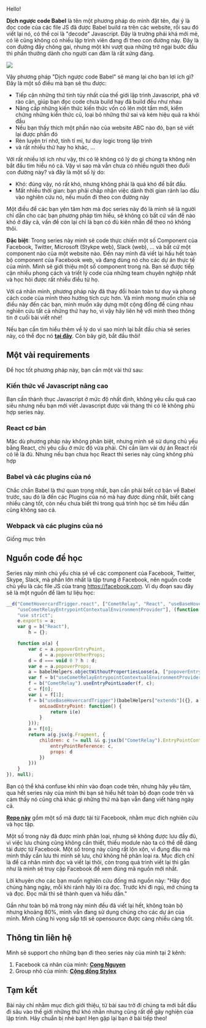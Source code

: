 Hello!

**Dịch ngược code Babel** là tên một phương pháp do mình đặt tên, đại ý là đọc code của các file JS đã được Babel build ra trên các website, rồi sau đó viết lại nó, có thể coi là "decode" Javascript. Đây là trường phái khá mới mẻ, có lẽ cũng không có nhiều lập trình viên đang đi theo con đường này. Đây là con đường đầy chông gai, nhưng một khi vượt qua những trở ngại bước đầu thì phần thưởng dành cho người can đảm là rất xứng đáng. 

![](https://images.viblo.asia/e195b7cc-e640-4240-8a36-721fa544fa0d.jpg)


Vậy phương pháp "Dịch ngược code Babel" sẽ mang lại cho bạn lợi ích gì? Đây là một số điều mà bạn sẽ thu được:
* Tiếp cận những thứ tinh túy nhất của thế giới lập trình Javascript, phá vỡ rào cản, giúp bạn đọc code chưa build hay đã build đều như nhau
* Nâng cấp những kiến thức kiến thức vốn có lên một tầm mới, kiểm chứng những kiến thức cũ, loại bỏ những thứ sai và kém hiệu quả ra khỏi đầu
* Nếu bạn thấy thích một phần nào của website ABC nào đó, bạn sẽ viết lại được phần đó
* Rèn luyện trí nhớ, tính tỉ mỉ, tư duy logic trong lập trình
* và rất nhiều thứ hay ho khác, ...

Với rất nhiều lợi ích như vậy, thì có lẽ không có lý do gì chúng ta không nên bắt đầu tìm hiểu nó cả. Vậy vì sao mà vẫn chưa có nhiều người theo đuổi con đường này? và đây là một số lý do:
* Khó: đúng vậy, nó rất khó, nhưng không phải là quá khó để bắt đầu.
* Mất nhiều thời gian: bạn phải chấp nhận việc dành thời gian rảnh lao đầu vào nghiên cứu nó, nếu muốn đi theo con đường này

Một điều để các bạn yên tâm hơn mà đọc series này đó là mình sẽ là người chỉ dẫn cho các bạn phương pháp tìm hiểu, sẽ không có bất cứ vấn đề nào khó ở đây cả, vấn đề còn lại chỉ là bạn có đủ kiên nhẫn để theo nó không thôi.

**Đặc biệt**: Trong series này mình sẽ code thực chiến một số Component của Facebook, Twitter, Microsoft (Stykpe web), Slack (web), ... và bất cứ một component nào của một website nào. Đến nay mình đã viết lại hầu hết toàn bộ component của Facebook web, và đang dùng nó cho các dự án thực tế của mình. Mình sẽ giới thiệu một số component trong nà. Bạn sẽ được tiếp cận nhiều phong cách và triết lý code của những team chuyên nghiệp nhất và học hỏi được rất nhiều điều từ họ.

Với cá nhân mình, phương pháp này đã thay đổi hoàn toàn tư duy và phong cách code của mình theo hướng tích cực hơn. Và mình mong muốn chia sẻ điều này đến các bạn, mình muốn xây dựng một cộng đồng để cùng nhau nghiên cứu tất cả những thứ hay ho, vì vậy hãy liên hệ với mình theo thông tin ở cuối bài viết nhé!

Nếu bạn cần tìm hiểu thêm về lý do vì sao mình lại bắt đầu chia sẻ series này, có thể đọc nó [**tại đây**](https://viblo.asia/p/lo-trinh-2-nam-de-tro-thanh-lap-trinh-vien-reactjs-chuyen-nghiep-gDVK24xvlLj). Còn bây giờ, bắt đầu thôi!

## Một vài requirements
Để học tốt phương pháp này, bạn cần một vài thứ sau:

### Kiến thức về Javascript nâng cao
Bạn cần thành thục Javascript ở mức độ nhất định, không yêu cầu quá cao siêu nhưng nếu bạn mới viết Javascript được vài tháng thì có lẽ không phù hợp series này.

### React cơ bản
Mặc dù phương pháp này không phân biệt, nhưng mình sẽ sử dụng chủ yếu bằng React, chỉ yêu cầu ở mức độ vừa phải. Chỉ cần làm vài dự án React rồi có lẽ là đủ. Nhưng nếu bạn chưa học React thì series này cũng không phù hợp

### Babel và các plugins của nó
Chắc chắn Babel là thứ quan trọng nhất, bạn cần phải biết cơ bản về Babel trước, sau đó là đến các Plugins của nó mà hay được dùng nhất, biết càng nhiều càng tốt, còn nếu chưa biết thì trong quá trình học sẽ tìm hiểu dần cũng không sao cả.

### Webpack và các plugins của nó
Giống mục trên

## Nguồn code để học
Series này mình chủ yếu chia sẻ về các component của Facebook, Twitter, Skype, Slack, mà phần lớn nhất là tập trung ở Facebook, nên nguồn code chủ yếu là các file JS của trang https://facebook.com. Ví dụ đoạn sau đây sẽ là một nguồn để làm tư liệu học:

```javascript
__d("CometHovercardTrigger.react", ["CometRelay", "React", "useBaseHovercardTrigger", 
	"useCometRelayEntrypointContextualEnvironmentProvider"], (function(a, b, c, d, e, f) {
	"use strict";
	e.exports = a;
	var g = b("React"),
		h = {};

	function a(a) {
		var c = a.popoverEntryPoint,
			d = a.popoverOtherProps;
		d = d === void 0 ? h : d;
		var e = a.popoverProps;
		a = babelHelpers.objectWithoutPropertiesLoose(a, ["popoverEntryPoint", "popoverOtherProps", "popoverProps"]);
		var f = b("useCometRelayEntrypointContextualEnvironmentProvider")();
		f = b("CometRelay").useEntryPointLoader(f, c);
		c = f[0];
		var i = f[1];
		f = b("useBaseHovercardTrigger")(babelHelpers["extends"]({}, a, {
			onLoadEntryPoint: function() {
				return i(e)
			}
		}));
		a = f[0];
		return a(g.jsx(g.Fragment, {
			children: c != null && g.jsx(b("CometRelay").EntryPointContainer, {
				entryPointReference: c,
				props: d
			})
		}))
	}
}), null);
```

Bạn có thể khá confuse khi nhìn vào đoạn code trên, nhưng hãy yêu tâm, qua hết series này của mình thì bạn sẽ hiểu hết toàn bộ đoạn code trên và cảm thấy nó cũng chả khác gì những thứ mà bạn vẫn đang viết hàng ngày cả.

[**Repo này**](https://github.com/ladifire-opensource) gồm một số mã được tải từ Facebook, nhằm mục đích nghiên cứu và học tập.

Một số trong này đã được mình phân loại, nhưng sẽ không được lưu đầy đủ, vì việc lưu chúng cũng không cần thiết, thiếu module nào ta có thể dễ dàng tải được từ Facebook. Một số trong này cũng rất lộn xộn, vì đụng đâu mà mình thấy cần lưu thì mình sẽ lưu, chứ không hề phân loại ra. Mục đích chỉ là để cá nhân mình đọc và viết lại thôi, còn trong quá trình viết lại thì gần như là mình sẽ truy cập Facebook để xem đúng mã nguồn mới nhất.

Lời khuyên cho các bạn muốn nghiên cứu đống mã nguồn này: "Hãy đọc chúng hàng ngày, mỗi khi rảnh hãy lôi ra đọc. Trước khi đi ngủ, mở chúng ta và đọc. Đọc mãi thì sẽ thành quen và hiểu dần."

Gần như toàn bộ mã trong này mình đều đã viết lại hết, không toàn bộ nhưng khoảng 80%, mình vẫn đang sử dụng chúng cho các dự án của mình. Mình cũng hi vọng sắp tới sẽ opensource được càng nhiều càng tốt.

## Thông tin liên hệ
Mình sẽ support cho những bạn đi theo series này của mình tại 2 kênh:
1. Facebook cá nhân của mình: [**Cong Nguyen**](https://www.facebook.com/congnguyen020/)
2. Group nhỏ của mình: [**Cộng đồng Stylex**](https://www.facebook.com/groups/713597106002279)

## Tạm kết
Bài này chỉ nhằm mục đích giới thiệu, từ bài sau trở đi chúng ta mới bắt đầu đi sâu vào thế giới những thứ khó nhằn nhưng cũng rất dễ gây nghiện của lập trình. Hãy chuẩn bị nhé bạn! Hẹn gặp lại bạn ở bài tiếp theo!